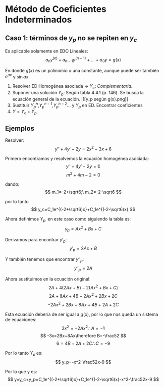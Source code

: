 # Método de Coeficientes Indeterminados
## Caso 1: términos de $y_p$ no se repiten en $y_c$
Es aplicable solamente en EDO Lineales:
$$
a_ny^{(n)}+a_{n-1}y^{(n-1)}+...+a_0y=g(x)
$$

En donde $g(x)$ es un polinomio o una constante, aunque puede ser también $e^{ax}$ y $\sin ax$

1. Resolver ED Homogénea asociada -> $Y_c:\ Complementaria$.
2. Suponer una solución $Y_p$: Según tabla 4.4.1 (p. 146). Se busca la ecuación general de la ecuación.
![[y_p según g(x).png]]
3. Sustituir $Y_p^{n}$,$Y_p^{n-1}$,$Y_p^{n-2}$... y $Y_p$ en ED. Encontrar coeficientes
4. $Y=Y_c+Y_p$

## Ejemplos
Resolver:
$$
y''+4y'-2y=2x^2-3x+6
$$

Primero encontramos y resolvemos la ecuación homogénea asociada:
$$
y''+4y'-2y=0
$$
$$
m^2+4m-2=0
$$

dando:
$$
m_1=-2+\sqrt6;\ m_2=-2-\sqrt6
$$

por lo tanto
$$
y_c=C_1e^{(-2+\sqrt6)x}+C_1e^{(-2-\sqrt6)x}
$$

Ahora definimos $Y_p$, en este caso como siguiendo la tabla es:
$$
y_p=Ax^2+Bx+C
$$

Derivamos para encontrar $y'_p$:
$$
y'_p=2Ax+B
$$

Y también tenemos que encontrar $y''_p$:
$$
y''_p=2A
$$

Ahora sustituimos en la ecuación original:
$$
2A+4(2Ax+B)-2(Ax^2+Bx+C)
$$
$$
2A+8Ax+4B-2Ax^2+2Bx+2C
$$
$$
-2Ax^2+2Bx+8Ax+4B+2A+2C
$$

Esta ecuación debería de ser igual a $g(x)$, por lo que nos queda un sistema de ecuaciones:
$$
2x^2=-2Ax^2\therefore A=-1
$$
$$
-3x=2Bx+8Ax\therefore B=-\frac52
$$
$$
6=4B+2A+2C\therefore C=-9
$$

Por lo tanto $Y_p$ es:
$$
y_p=-x^2-\frac52x-9
$$

Por lo que y es:
$$
y=y_c+y_p=C_1e^{(-2+\sqrt6)x}+C_1e^{(-2-\sqrt6)x}-x^2-\frac52x-9
$$
